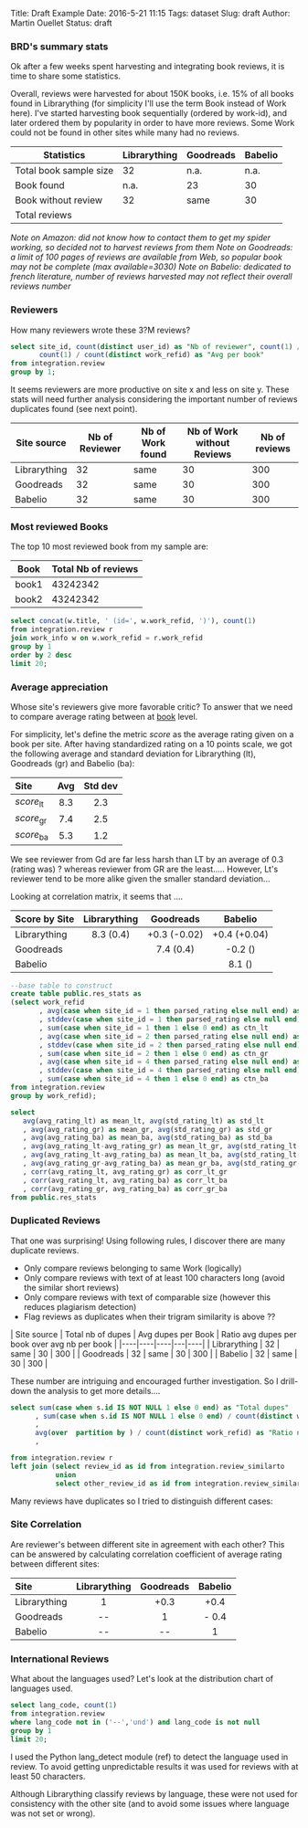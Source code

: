 Title: Draft Example
Date: 2016-5-21 11:15
Tags: dataset
Slug: draft
Author: Martin Ouellet
Status: draft

### BRD's summary stats

Ok after a few weeks spent harvesting and integrating book reviews, it is time to share some statistics.  

Overall, reviews were harvested for about 150K books, i.e. 15% of all books found in Librarything (for simplicity I'll use the term Book instead of Work here).  I've started harvesting book sequentially (ordered by work-id), and later ordered them by popularity in order to have more reviews. Some Work could not be found in other sites while many had no reviews.

| Statistics | **Librarything** | **Goodreads** | **Babelio** |
|----|----|----|---|
| Total book sample size | 32 | n.a. | n.a. |
| Book found | n.a. | 23 | 30 |
| Book without review | 32 | same | 30 | 300 |
| Total reviews |  

*Note on Amazon: did not know how to contact them to get my spider working, so decided not to harvest reviews from them*
*Note on Goodreads: a limit of 100 pages of reviews are available from Web, so popular book may not be complete (max available=3030)*
*Note on Babelio: dedicated to french literature, number of reviews harvested may not reflect their overall reviews number*

### Reviewers

How many reviewers wrote these 3?M reviews?

```sql
select site_id, count(distinct user_id) as "Nb of reviewer", count(1) / count(distinct user_id) as "Avg per reviewer",
       count(1) / count(distinct work_refid) as "Avg per book"
from integration.review
group by 1;
```


It seems reviewers are more productive on site x and less on site y. These stats will need further analysis considering the important number of reviews duplicates found (see next point).

| Site source | Nb of Reviewer | Nb of Work found | Nb of Work without Reviews | Nb of reviews |
|----|----|----|---|----|
| Librarything | 32 | same | 30 | 300 |
| Goodreads | 32 | same | 30 | 300 |
| Babelio | 32 | same | 30 | 300 |


### Most reviewed Books

The top 10 most reviewed book from my sample are:

| Book | Total Nb of reviews |
| ---- | ---- |
| book1 | 43242342 |
| book2 | 43242342 |


```sql
select concat(w.title, ' (id=', w.work_refid, ')'), count(1)
from integration.review r
join work_info w on w.work_refid = r.work_refid
group by 1
order by 2 desc
limit 20;
```

### Average appreciation

Whose site's reviewers give more favorable critic?  To answer that we need to compare average rating between at <u>book</u> level.

For simplicity, let's define the metric _score_ as the average rating given on a book per site.  After having standardized rating on a 10 points scale, we got the following average and standard deviation for Librarything (lt), Goodreads (gr) and Babelio (ba):

| Site | Avg | Std dev |
| :---- | :----: | :----:|
| _score_<sub>lt</sub> | 8.3  | 2.3 |  
| _score_<sub>gr</sub> | 7.4  | 2.5 |
| _score_<sub>ba</sub> | 5.3  | 1.2 |

We see reviewer from Gd are far less harsh than LT by an average of 0.3 (rating was) ? whereas reviewer from GR are the least.....
However, Lt's reviewer tend to be more alike given the smaller standard deviation...        

Looking at correlation matrix, it seems that ....
 

| Score by Site | Librarything | Goodreads | Babelio |
| :------------ | :----------: | :--------:| :------:|
| Librarything  | 8.3 (0.4)    | +0.3 (-0.02) |   +0.4 (+0.04) |
| Goodreads     |              |  7.4 (0.4)   |   -0.2 ()      |
| Babelio       |              |           |   8.1 ()    |


```sql
--base table to construct
create table public.res_stats as
(select work_refid
       , avg(case when site_id = 1 then parsed_rating else null end) as avg_rating_lt
       , stddev(case when site_id = 1 then parsed_rating else null end) as std_rating_lt
       , sum(case when site_id = 1 then 1 else 0 end) as ctn_lt
       , avg(case when site_id = 2 then parsed_rating else null end) as avg_rating_gr
       , stddev(case when site_id = 2 then parsed_rating else null end) as std_rating_gr
       , sum(case when site_id = 2 then 1 else 0 end) as ctn_gr
       , avg(case when site_id = 4 then parsed_rating else null end) as avg_rating_ba
       , stddev(case when site_id = 4 then parsed_rating else null end) as std_rating_ba
       , sum(case when site_id = 4 then 1 else 0 end) as ctn_ba       
from integration.review
group by work_refid);

select
   avg(avg_rating_lt) as mean_lt, avg(std_rating_lt) as std_lt
   , avg(avg_rating_gr) as mean_gr, avg(std_rating_gr) as std_gr
   , avg(avg_rating_ba) as mean_ba, avg(std_rating_ba) as std_ba
   , avg(avg_rating_lt-avg_rating_gr) as mean_lt_gr, avg(std_rating_lt-std_rating_gr) as std_lt_gr
   , avg(avg_rating_lt-avg_rating_ba) as mean_lt_ba, avg(std_rating_lt-std_rating_ba) as std_lt_ba
   , avg(avg_rating_gr-avg_rating_ba) as mean_gr_ba, avg(std_rating_gr-std_rating_ba) as std_gr_ba
   , corr(avg_rating_lt, avg_rating_gr) as corr_lt_gr
   , corr(avg_rating_lt, avg_rating_ba) as corr_lt_ba
   , corr(avg_rating_gr, avg_rating_ba) as corr_gr_ba
from public.res_stats
```


### Duplicated Reviews

That one was surprising!  Using following rules, I discover there are many duplicate reviews.
   - Only compare reviews belonging to same Work (logically)
   - Only compare reviews with text of at least 100 characters long (avoid the similar short reviews)
   - Only compare reviews with text of comparable size (however this reduces plagiarism detection)
   - Flag reviews as duplicates when their trigram similarity is above ??  

| Site source | Total nb of dupes | Avg dupes per Book | Ratio avg dupes per book over avg nb per book |
|----|----|----|---|----|
| Librarything | 32 | same | 30 | 300 |
| Goodreads | 32 | same | 30 | 300 |
| Babelio | 32 | same | 30 | 300 |


These number are intriguing and encouraged further investigation.  So I drill-down the analysis to get more details....


```sql
select sum(case when s.id IS NOT NULL 1 else 0 end) as "Total dupes"
      , sum(case when s.id IS NOT NULL 1 else 0 end) / count(distinct work_refid) as "Avg #ofdupes per book"
      ,
      avg(over  partition by ) / count(distinct work_refid) as "Ratio nb diff vs sim"
      ,

from integration.review r
left join (select review_id as id from integration.review_similarto
           union
           select other_review_id as id from integration.review_similarto) as s on (r.id = s.id)

```


Many reviews have duplicates so I tried to distinguish different cases:




### Site Correlation

Are reviewer's between different site in agreement with each other?  This can be answered by calculating correlation coefficient of average rating between different sites:

| Site          | Librarything | Goodreads | Babelio |
| :-----------  | :----------: | :--------:| :------:|
| Librarything  | 1            | +0.3      |   +0.4  |
| Goodreads     | --           | 1         |   - 0.4 |
| Babelio       | --           |  --       |   1     |



### International Reviews

What about the languages used?  Let's look at the distribution chart of languages used.

```sql
select lang_code, count(1)
from integration.review
where lang_code not in ('--','und') and lang_code is not null
group by 1
limit 20;
```

I used the Python lang_detect module (ref) to detect the language used in review.  To avoid getting unpredictable results it was used for reviews with at least 50 characters.   

Although Librarything classify reviews by language, these were not used for consistency with the other site (and to avoid some issues where language was not set or wrong).
